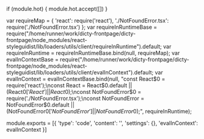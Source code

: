
if (module.hot) {
	module.hot.accept([])
}

var requireMap = {
    'react': require('react'),
    './NotFoundError.tsx': require('./NotFoundError.tsx')
};
var requireInRuntimeBase = require("/home/runner/work/dicty-frontpage/dicty-frontpage/node_modules/react-styleguidist/lib/loaders/utils/client/requireInRuntime").default;
var requireInRuntime = requireInRuntimeBase.bind(null, requireMap);
var evalInContextBase = require("/home/runner/work/dicty-frontpage/dicty-frontpage/node_modules/react-styleguidist/lib/loaders/utils/client/evalInContext").default;
var evalInContext = evalInContextBase.bind(null, "const React$0 = require('react');\nconst React = React$0.default || (React$0['React'] || React$0);\nconst NotFoundError$0 = require('./NotFoundError.tsx');\nconst NotFoundError = NotFoundError$0.default || (NotFoundError$0['NotFoundError'] || NotFoundError$0);", requireInRuntime);

module.exports = [{
        'type': 'code',
        'content': '<NotFoundError />',
        'settings': {},
        'evalInContext': evalInContext
    }]
	